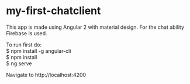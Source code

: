 # my-first-chatclient
This app is made using Angular 2 with material design. For the chat ability Firebase is used.

To run first do:<br>
$ npm install -g angular-cli<br>
$ npm install<br>
$ ng serve<br>

Navigate to http://localhost:4200
